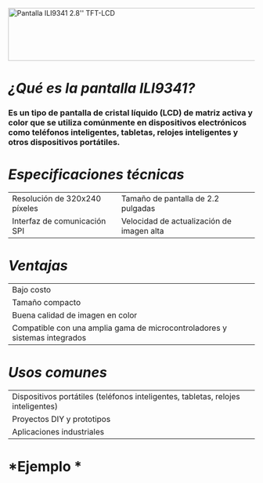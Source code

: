 <a href="https://cooltext.com"><img src="https://images.cooltext.com/5649923.png" width="1051" height="108" alt="Pantalla ILI9341 2.8'' TFT-LCD" /></a>
<br />

# *¿Qué es la pantalla ILI9341?*
### Es un tipo de pantalla de cristal líquido (LCD) de matriz activa y color que se utiliza comúnmente en dispositivos electrónicos como teléfonos inteligentes, tabletas, relojes inteligentes y otros dispositivos portátiles. 


# *Especificaciones técnicas*

<table class="tg">
<tbody>
  <tr>
    <td class="tg-0pky">Resolución de 320x240 píxeles</td>
    <td class="tg-0pky">Tamaño de pantalla de 2.2 pulgadas</td>
  </tr>
  <tr>
    <td class="tg-0pky">Interfaz de comunicación SPI</td>
    <td class="tg-0pky">Velocidad de actualización de imagen alta</td>
  </tr>
</tbody>
</table>

# *Ventajas*
<table class="tg">
<tbody>
  <tr>
    <td class="tg-0pky">Bajo costo</td>
  </tr>
    <tr>
    <td class="tg-0pky">Tamaño compacto</td>
  </tr>
  <tr>
    <td class="tg-0pky">Buena calidad de imagen en color</td>
  </tr>
  <tr>
    <td class="tg-0pky">Compatible con una amplia gama de microcontroladores y sistemas integrados</td>
  </tr>
  
</tbody>
</table>


# *Usos comunes*
<table class="tg">
<tbody>
  <tr>
    <td class="tg-0pky">Dispositivos portátiles (teléfonos inteligentes, tabletas, relojes inteligentes)</td>
  </tr>
    <tr>
    <td class="tg-0pky">Proyectos DIY y prototipos</td>
  </tr>
  <tr>
    <td class="tg-0pky">Aplicaciones industriales</td>
  </tr>
  
</tbody>
</table>

# *Ejemplo *
### 


